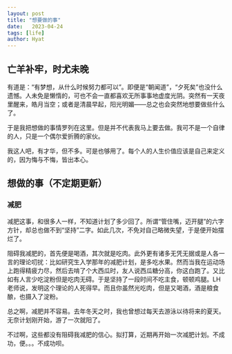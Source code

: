 ```yaml
---
layout: post
title: "想要做的事"
date:   2023-04-24
tags: [life]
author: Hyat
---
```


## 亡羊补牢，时尤未晚

有道是：“有梦想，从什么时候努力都可以”。即便是“朝闻道”，“夕死矣”也没什么遗憾。人未免是懒惰的，可也不会一直都喜欢无所事事地虚度光阴。突然有一天夜里醒来，皓月当空；或者是清晨早起，阳光明媚——总之也会突然地想要做些什么了。

于是我把想做的事情罗列在这里。但是并不代表我马上要去做。我可不是一个自律的人，只是一个偶尔爱折腾的家伙。

我这人吧，有才华，但不多。可是也够用了。每个人的人生价值应该是自己来定义的，因为悔与不悔，皆出本心。

## 想做的事（不定期更新）

### 减肥

减肥这事，和很多人一样，不知道计划了多少回了。所谓“管住嘴，迈开腿”的六字方针，却总也做不到“坚持”二字。如此几次，不免对自己略微失望，于是便开始摆烂了。

阻碍我减肥的，首先便是喝酒，其次就是吃肉。此外更有诸多无凭无据或是人各一言的理论叨扰：比如研究生入学那年的减肥计划，是多吃水果。然而当我在运动场上跑得精疲力尽，然后去啃了个大西瓜时，友人说西瓜糖分高，你这白跑了。又比如有人言少吃淀粉但是吃肉无碍。于是坚持了一段时间不吃主食，顿顿鸡腿。LH老师说，发明这个理论的人死得早。而且你虽然光吃肉，但是又喝酒，酒是粮食酿，也摄入了淀粉。

总之啊，减肥并不容易。去年冬天之时，我也曾想过每天去游泳以待将来的夏天。无奈计划刚开始，游了一次就阳了。

不过啊，这些都没有阻碍我减肥的信心。拟打算，近期再开始一次减肥计划。不成功，便。。。不成功呗。


